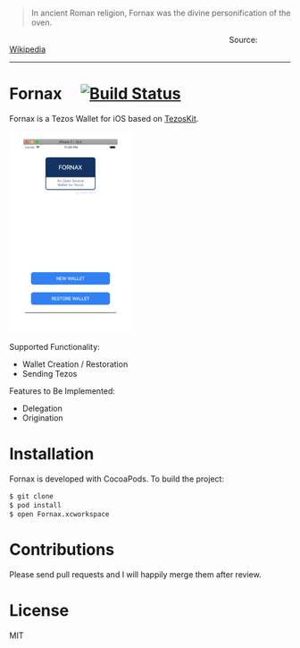 > In ancient Roman religion, Fornax was the divine personification of the oven.

&nbsp;&nbsp;&nbsp;&nbsp;&nbsp;&nbsp;&nbsp;&nbsp;&nbsp;&nbsp;&nbsp;&nbsp;&nbsp;&nbsp;&nbsp;&nbsp;&nbsp;&nbsp;&nbsp;&nbsp;&nbsp;&nbsp;&nbsp;&nbsp;&nbsp;&nbsp;&nbsp;&nbsp;&nbsp;&nbsp;&nbsp;&nbsp;&nbsp;&nbsp;&nbsp;&nbsp;&nbsp;&nbsp;&nbsp;&nbsp;&nbsp;&nbsp;&nbsp;&nbsp;&nbsp;&nbsp;&nbsp;&nbsp;&nbsp;&nbsp;&nbsp;&nbsp;&nbsp;&nbsp;&nbsp;&nbsp;&nbsp;&nbsp;&nbsp;&nbsp;&nbsp;&nbsp;&nbsp;&nbsp;&nbsp;&nbsp;&nbsp;&nbsp;&nbsp;&nbsp;&nbsp;&nbsp;&nbsp;&nbsp;&nbsp;&nbsp;&nbsp;&nbsp;&nbsp;&nbsp;&nbsp;&nbsp;&nbsp;&nbsp;&nbsp;&nbsp;&nbsp;&nbsp;&nbsp;&nbsp;&nbsp;&nbsp;&nbsp;&nbsp;&nbsp;&nbsp;&nbsp;&nbsp;&nbsp;&nbsp;Source: [Wikipedia](https://en.wikipedia.org/wiki/Fornax_(mythology))

---

# Fornax &nbsp;&nbsp;&nbsp; [![Build Status](https://travis-ci.org/keefertaylor/Fornax.svg?branch=master)](https://travis-ci.org/keefertaylor/Fornax)
Fornax is a Tezos Wallet for iOS based on [TezosKit](https://github.com/keefertaylor/TezosKit).

![Screenshot](fornax.gif)

Supported Functionality:
* Wallet Creation / Restoration
* Sending Tezos

Features to Be Implemented:
* Delegation
* Origination
 
# Installation
Fornax is developed with CocoaPods. To build the project:

```shell
$ git clone
$ pod install
$ open Fornax.xcworkspace
```

# Contributions
Please send pull requests and I will happily merge them after review.

# License
MIT
